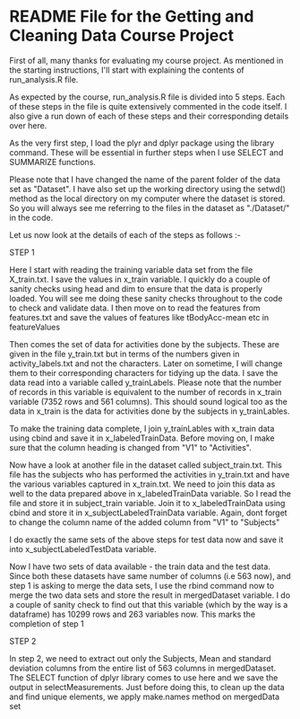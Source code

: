 # README File for the Getting and Cleaning Data Course Project

First of all, many thanks for evaluating my course project. As mentioned in the starting instructions, I'll start with explaining the contents of run_analysis.R file.

As expected by the course, run_analysis.R file is divided into 5 steps. Each of these steps in the file is quite extensively commented in the code itself. I also give a run down of each of these steps and their corresponding details over here.

As the very first step, I load the plyr and dplyr package using the library command. These will be essential in further steps when I use SELECT and SUMMARIZE functions.

Please note that I have changed the name of the parent folder of the data set as "Dataset". I have also set up the working directory using the setwd() method as the local directory on my computer where the dataset is stored. So you will always see me referring to the files in the dataset as "./Dataset/<path to the file>" in the code.

Let us now look at the details of each of the steps as follows :-
 
STEP 1 

Here I start with reading the training variable data set from the file X_train.txt. I save the values in x_train variable. I quickly do a couple of sanity checks using head and dim to ensure that the data is properly loaded. You will see me doing these sanity checks throughout to the code to check and validate data. I then move on to read the features from features.txt and save the values of features like tBodyAcc-mean etc in featureValues

Then comes the set of data for activities done by the subjects. These are given in the file y_train.txt but in terms of the numbers given in activity_labels.txt and not the characters. Later on sometime, I will change them to their corresponding characters for tidying up the data. I save the data read into a variable called y_trainLabels. Please note that the number of records in this variable is equivalent to the number of records in x_train variable (7352 rows and 561 columns). This should sound logical too as the data in x_train is the data for activities done by the subjects in y_trainLables. 

To make the training data complete, I join y_trainLables with x_train data using cbind and save it in x_labeledTrainData. Before moving on, I make sure that the column heading is changed from "V1" to "Activities".

Now have a look at another file in the dataset called subject_train.txt. This file has the subjects who has performed the activities in y_train.txt and have the various variables captured in x_train.txt. We need to join this data as well to the data prepared above in x_labeledTrainData variable. So I read the file and store it in subject_train variable. Join it to x_labeledTrainData using cbind and store it in x_subjectLabeledTrainData variable. Again, dont forget to change the column name of the added column from "V1" to "Subjects"

I do exactly the same sets of the above steps for test data now and save it into x_subjectLabeledTestData variable.

Now I have two sets of data available - the train data and the test data. Since both these datasets have same number of columns (i.e 563 now), and step 1 is asking to merge the data sets, I use the rbind command now to merge the two data sets and store the result in mergedDataset variable. I do a couple of sanity check to find out that this variable (which by the way is a dataframe) has 10299 rows and 263 variables now. This marks the completion of step 1

STEP 2

In step 2, we need to extract out only the Subjects, Mean and standard deviation columns from the entire list of 563 columns in mergedDataset. The SELECT function of dplyr library comes to use here and we save the output in selectMeasurements. Just before doing this, to clean up the data and find unique elements, we apply make.names method on mergedData set